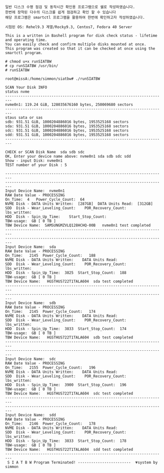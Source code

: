     일반 디스크 수명 점검 및 동작시간 확인용 프로그램으로 쉘로 작성하였습니다.
    한번에 장착된 다수의 디스크를 쉽게 점검하고 확인 할 수 있습니다
    해당 프로그램은 smartctl 프로그램을 활용하여 한번에 확인하고자 작성하였습니다.

    시험된 OS: Rehel9.3 계열/Rocky9.3, Centos7, Fedora 40 Server

    This is a written in Bashell program for disk check status - lifetime and operating time.
    You can easily check and confirm multiple disks mounted at once.
    This program was created so that it can be checked at once using the smartctl program.

    # chmod u+x runSIATBW
    # cp runSIATBW /usr/bin/
    # runSIATBW

    root@missA:/home/simmon/siatbw# ./runSIATBW 
 
    SCAN Your Disk INFO
    status nvme
    -------------------------------------------------------------------------
    nvme0n1: 119.24 GiB, 128035676160 bytes, 250069680 sectors
    -------------------------------------------------------------------------
    staus sata or sas
    sdb: 931.51 GiB, 1000204886016 bytes, 1953525168 sectors
    sda: 931.51 GiB, 1000204886016 bytes, 1953525168 sectors
    sdc: 931.51 GiB, 1000204886016 bytes, 1953525168 sectors
    sdd: 931.51 GiB, 1000204886016 bytes, 1953525168 sectors
    -------------------------------------------------------------------------
                                                                    
    CHECK or SCAN Disk Name  sda sdb sdc 
    OK, Enter your device name above: nvme0n1 sda sdb sdc sdd
    Show - input Disk: nvme0n1                                                                         
    TEST number of your Disk : 5
                                                                         
    -------------------------------------------------------------------------
    -------------------------------------------------------------------------
    Input Device Name:  nvme0n1 
    RAW Date Value - PROCESSING                       
    On_Time:  4   Power_Cycle_Count:  64  
    NVME Disk - DATA Units Written:  [287GB]  DATA Units Read:  [312GB] 
    SDD  Disk - Wear_Leveling_Count:    POR_Recovery_Count:    lbs_written:  
    HDD  Disk - Spin_Up_Time:    Start_Stop_Count:   
    TBW-usage:  GB [ 0 TB ] 
    TBW Device Name:  SAMSUNGMZVLQ128HCHQ-00B   nvme0n1 test completed
    -------------------------------------------------------------------------
    -------------------------------------------------------------------------
    Input Device Name:  sda 
    RAW Date Value - PROCESSING                       
    On_Time:   2145  Power_Cycle_Count:   188 
    NVME Disk - DATA Units Written:    DATA Units Read:   
    SDD  Disk - Wear_Leveling_Count:    POR_Recovery_Count:    lbs_written:  
    HDD  Disk - Spin_Up_Time:  3825  Start_Stop_Count:  188 
    TBW-usage:  GB [ 0 TB ] 
    TBW Device Name:   HGSTHUS722T1TALA604  sda test completed
    -------------------------------------------------------------------------
    -------------------------------------------------------------------------
    Input Device Name:  sdb 
    RAW Date Value - PROCESSING                       
    On_Time:   2145  Power_Cycle_Count:   174 
    NVME Disk - DATA Units Written:    DATA Units Read:   
    SDD  Disk - Wear_Leveling_Count:    POR_Recovery_Count:    lbs_written:  
    HDD  Disk - Spin_Up_Time:  3833  Start_Stop_Count:  174 
    TBW-usage:  GB [ 0 TB ] 
    TBW Device Name:   HGSTHUS722T1TALA604  sdb test completed
    -------------------------------------------------------------------------
    -------------------------------------------------------------------------
    Input Device Name:  sdc 
    RAW Date Value - PROCESSING                       
    On_Time:   2155  Power_Cycle_Count:   196 
    NVME Disk - DATA Units Written:    DATA Units Read:   
    SDD  Disk - Wear_Leveling_Count:    POR_Recovery_Count:    lbs_written:  
    HDD  Disk - Spin_Up_Time:  3900  Start_Stop_Count:  196 
    TBW-usage:  GB [ 0 TB ] 
    TBW Device Name:   HGSTHUS722T1TALA604  sdc test completed
    -------------------------------------------------------------------------
    -------------------------------------------------------------------------
    Input Device Name:  sdd 
    RAW Date Value - PROCESSING                       
    On_Time:   2146  Power_Cycle_Count:   178 
    NVME Disk - DATA Units Written:    DATA Units Read:   
    SDD  Disk - Wear_Leveling_Count:    POR_Recovery_Count:    lbs_written:  
    HDD  Disk - Spin_Up_Time:  3833  Start_Stop_Count:  178 
    TBW-usage:  GB [ 0 TB ] 
    TBW Device Name:   HGSTHUS722T1TALA604  sdd test completed
    -------------------------------------------------------------------------
     S I A T B W Program Terminated! ------------------------  💗system by simmon 
     
